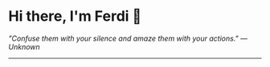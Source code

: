 <h1>Hi there, I'm Ferdi 👋</h1>

<p><em>
  "Confuse them with your silence and amaze them with your actions." — Unknown
</em></p>

---
